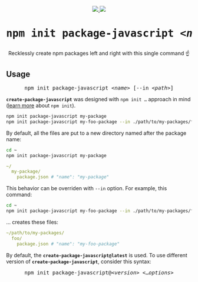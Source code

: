 <p align="center">

  <a href="https://github.com/parzh/create-package-javascript">
    <img src="https://badge.fury.io/gh/parzh%2Fcreate-package-javascript.svg">
  </a>

  <a href="https://www.npmjs.com/package/create-package-javascript">
    <img src="https://badge.fury.io/js/create-package-javascript.svg">
  </a>

</p>

<h1 align="center"><pre>npm init package-javascript <<i>name</i>></pre></h1>
<p align="center">Recklessly create npm packages left and right with this single command ☝</p>

## Usage

<pre align="center">
npm init package-javascript <<i>name</i>> [--in <<i>path</i>>]
</pre>

**`create-package-javascript`** was designed with <code>npm init &hellip;</code> approach in mind ([learn more](https://docs.npmjs.com/cli/init) about `npm init`).

```sh
npm init package-javascript my-package
npm init package-javascript my-foo-package --in ./path/to/my-packages/foo
```

By default, all the files are put to a new directory named after the package name:

```sh
cd ~
npm init package-javascript my-package
```

```yml
~/
  my-package/
    package.json # "name": "my-package"
```

This behavior can be overriden with `--in` option. For example, this command:

```sh
cd ~
npm init package-javascript my-foo-package --in ./path/to/my-packages/foo
```

&hellip; creates these files:

```yml
~/path/to/my-packages/
  foo/
    package.json # "name": "my-foo-package"
```

By default, the **`create-package-javascript@latest`** is used. To use different version of **`create-package-javascript`**, consider this syntax:

<pre align="center">
npm init package-javascript@<<i>version</i>> <&hellip;<i>options</i>>
</pre>
